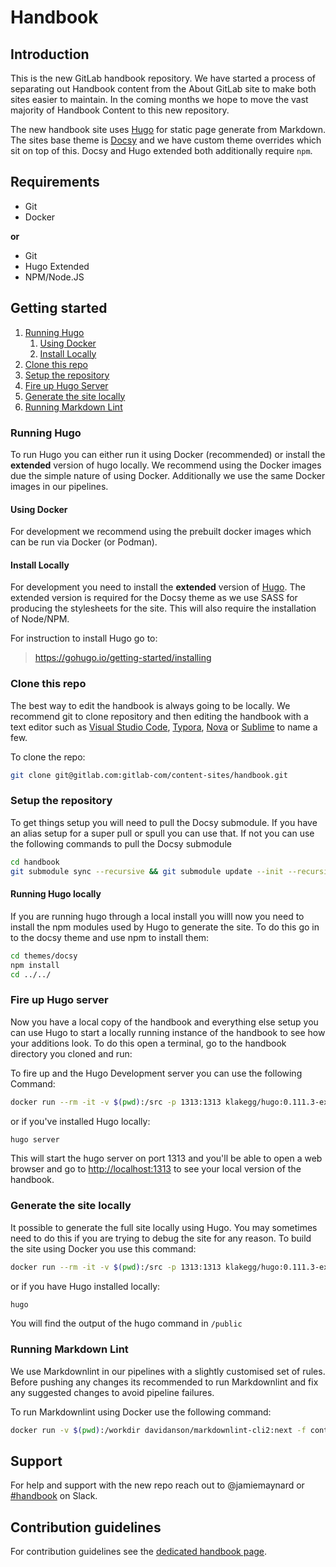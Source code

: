 # Handbook

## Introduction

This is the new GitLab handbook repository.  We have started a process of
separating out Handbook content from the About GitLab site to make both sites
easier to maintain. In the coming months we hope to move the vast majority of
Handbook Content to this
new repository.

The new handbook site uses [Hugo](https://gohugo.io/) for static page generate
from Markdown.  The sites base theme is [Docsy](https://www.docsy.dev/) and we
have custom theme overrides which sit on top of this.  Docsy and Hugo extended
both additionally require `npm`.

## Requirements

- Git
- Docker

**or**

- Git
- Hugo Extended
- NPM/Node.JS

## Getting started

1. [Running Hugo](#running-hugo)
    1. [Using Docker](#using-docker)
    1. [Install Locally](#install-locally)
1. [Clone this repo](#clone-this-repo)
1. [Setup the repository](#setup-the-repository)
1. [Fire up Hugo Server](#fire-up-hugo-server)
1. [Generate the site locally](#generate-the-site-locally)
1. [Running Markdown Lint](#running-markdown-lint)

### Running Hugo

To run Hugo you can either run it using Docker (recommended) or install the
**extended** version of hugo locally.  We recommend using the Docker images due
the simple nature of using Docker.  Additionally we use the same Docker images
in our pipelines.

#### Using Docker

For development we recommend using the prebuilt docker images which can be run
via Docker (or Podman).

#### Install Locally

For development you need to install the **extended** version of [Hugo](https://gohugo.io/).
The extended version is required for the Docsy theme as we use SASS for
producing the stylesheets for the site.  This will also require the
installation of Node/NPM.

For instruction to install Hugo go to:

> https://gohugo.io/getting-started/installing

### Clone this repo

The best way to edit the handbook is always going to be locally.  We recommend
git to clone repository and then editing the handbook with a text editor such
as [Visual Studio Code](https://code.visualstudio.com/), [Typora](https://typora.io/),
[Nova](https://nova.app/) or [Sublime](https://www.sublimetext.com/) to name a few.

To clone the repo:

```sh
git clone git@gitlab.com:gitlab-com/content-sites/handbook.git
```

### Setup the repository

To get things setup you will need to pull the Docsy submodule.  If you have an
alias setup for a super pull or spull you can use that.  If not you can use the
following commands to pull the Docsy submodule

```sh
cd handbook
git submodule sync --recursive && git submodule update --init --recursive
```

#### Running Hugo locally

If you are running hugo through a local install you willl now you need to
install the npm modules used by Hugo to generate the site.  To do this go in to
the docsy theme and use npm to install them:

```sh
cd themes/docsy
npm install
cd ../../
```

### Fire up Hugo server

Now you have a local copy of the handbook and everything else setup you can use
Hugo to start a locally running instance of the handbook to see how your additions
look.  To do this open a terminal, go to the handbook directory you cloned and
run:

To fire up and the Hugo Development server you can use
the following Command:

```sh
docker run --rm -it -v $(pwd):/src -p 1313:1313 klakegg/hugo:0.111.3-ext-ubuntu-onbuild server
```

or if you've installed Hugo locally:

```sh
hugo server
```

This will start the hugo server on port 1313 and you'll be able to open a web browser
and go to [http://localhost:1313](http://localhost:1313) to see your local version
of the handbook.

### Generate the site locally

It possible to generate the full site locally using Hugo.  You may sometimes
need to do this if you are trying to debug the site for any reason. To build
the site using Docker you use this command:

```sh
docker run --rm -it -v $(pwd):/src -p 1313:1313 klakegg/hugo:0.111.3-ext-ubuntu-onbuild
```

or if you have Hugo installed locally:

```sh
hugo
```

You will find the output of the hugo command in `/public`

### Running Markdown Lint

We use Markdownlint in our pipelines with a slightly customised set of rules.
Before pushing any changes its recommended to run Markdownlint and fix any
suggested changes to avoid pipeline failures.

To run Markdownlint using Docker use the following command:

```sh
docker run -v $(pwd):/workdir davidanson/markdownlint-cli2:next -f content/\*\*/\*.md
```

## Support

For help and support with the new repo reach out to @jamiemaynard or [#handbook](https://gitlab.slack.com/archives/C81PT2ALD)
on Slack.

## Contribution guidelines

For contribution guidelines see the [dedicated handbook page](https://handbook.gitlab.com/docs/).
